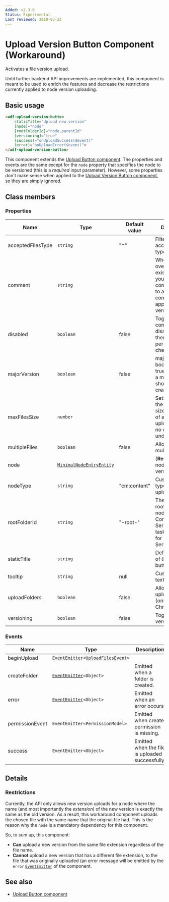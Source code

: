 ```yaml
---
Added: v2.3.0
Status: Experimental
Last reviewed: 2018-03-23
---
```


# Upload Version Button Component (Workaround)

Activates a file version upload.

Until further backend API improvements are implemented, this component is meant to be used
to enrich the features and decrease the restrictions currently applied to node version uploading.

## Basic usage

```html
<adf-upload-version-button
    staticTitle="Upload new version"
    [node]="node"
    [rootFolderId]="node.parentId"
    [versioning]="true"
    (success)="onUploadSuccess($event)"
    (error)="onUploadError($event)">
</adf-upload-version-button>
```

This component extends the [Upload Button component](upload-button.component.md). The
properties and events are the same except for the `node` property that specifies the node
to be versioned (this is a _required_ input parameter). However, some properties don't make
sense when applied to the [Upload Version Button component,](../content-services/upload-version-button.component.md) so they are simply ignored.

## Class members

### Properties

| Name | Type | Default value | Description |
| -- | -- | -- | -- |
| acceptedFilesType | `string` | "\*" | Filter for accepted file types. |
| comment | `string` |  | When you overwrite existing content, you can use the comment field to add a version comment that appears in the version history |
| disabled | `boolean` | false | Toggles component disabled state (if there is no node permission checking). |
| majorVersion | `boolean` | false | majorVersion boolean field to true to indicate a major version should be created. |
| maxFilesSize | `number` |  | Sets a limit on the maximum size (in bytes) of a file to be uploaded. Has no effect if undefined. |
| multipleFiles | `boolean` | false | Allows/disallows multiple files |
| node | [`MinimalNodeEntryEntity`](../content-services/document-library.model.md) |  | (**Required**) The node to be versioned. |
| nodeType | `string` | "cm:content" | Custom node type for uploaded file |
| rootFolderId | `string` | "-root-" | The ID of the root. Use the nodeId for Content Services or the taskId/processId for Process Services. |
| staticTitle | `string` |  | Defines the text of the upload button. |
| tooltip | `string` |  null | Custom tooltip text. |
| uploadFolders | `boolean` | false | Allows/disallows upload folders (only for Chrome). |
| versioning | `boolean` | false | Toggles versioning. |

### Events

| Name | Type | Description |
| -- | -- | -- |
| beginUpload | [`EventEmitter`](https://angular.io/api/core/EventEmitter)`<`[`UploadFilesEvent`](../../lib/content-services/upload/components/upload-files.event.ts)`>` |  |
| createFolder | [`EventEmitter`](https://angular.io/api/core/EventEmitter)`<Object>` | Emitted when a folder is created. |
| error | [`EventEmitter`](https://angular.io/api/core/EventEmitter)`<Object>` | Emitted when an error occurs. |
| permissionEvent | `EventEmitter<PermissionModel>` | Emitted when create permission is missing. |
| success | `EventEmitter<Object>` | Emitted when the file is uploaded successfully. |

## Details

### Restrictions

Currently, the API only allows new version uploads for a node where the name
(and most importantly the _extension_) of the new version
is exactly the same as the old version. As a result, this workaround component uploads the
chosen file with the same name that the original file had. This is the reason why the `node`
is a mandatory dependency for this component.

So, to sum up, this component:

-   **Can** upload a new version from the same file extension regardless of the file name.
-   **Cannot** upload a new version that has a different file extension, to the file that was
    originally uploaded (an error message will be emitted by the `error` [`EventEmitter`](https://angular.io/api/core/EventEmitter) of the component.

## See also

-   [Upload Button component](upload-button.component.md)
